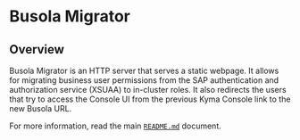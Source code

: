 # Busola Migrator

## Overview

Busola Migrator is an HTTP server that serves a static webpage. It allows for migrating business user permissions from the SAP authentication and authorization service (XSUAA) to in-cluster roles. It also redirects the users that try to access the Console UI from the previous Kyma Console link to the new Busola URL.

For more information, read the main [`README.md`](../../components/busola-migrator/README.md) document.
